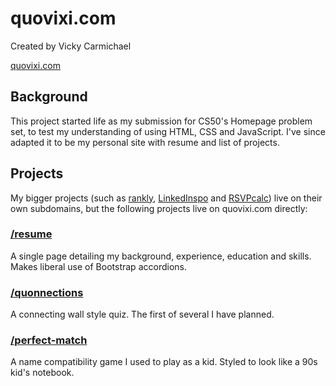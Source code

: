 # quovixi.com

Created by Vicky Carmichael

[quovixi.com](https://quovixi.com/)

## Background

This project started life as my submission for CS50's Homepage problem set, to test my understanding of using HTML, CSS and JavaScript. I've since adapted it to be my personal site with resume and list of projects.

## Projects

My bigger projects (such as [rankly](https://rankly.quovixi.com), [LinkedInspo](https://linkedinspo.quovixi.com) and [RSVPcalc](https://rsvpcalc.quovixi.com)) live on their own subdomains, but the following projects live on quovixi.com directly:

### [/resume](https://quovixi.com/resume)

A single page detailing my background, experience, education and skills. Makes liberal use of Bootstrap accordions.

### [/quonnections](https://quovixi.com/quonnections)

A connecting wall style quiz. The first of several I have planned.

### [/perfect-match](https://quovixi.com/perfect-match)

A name compatibility game I used to play as a kid. Styled to look like a 90s kid's notebook.
